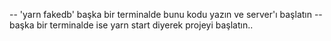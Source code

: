 -- 'yarn fakedb' başka bir terminalde bunu kodu yazın ve server'ı başlatın
-- başka bir terminalde ise yarn start diyerek projeyi başlatın..
